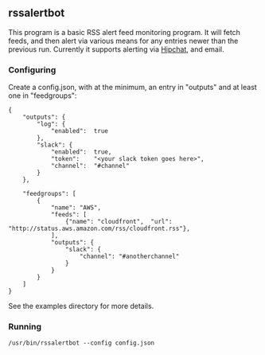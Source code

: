 ## rssalertbot

This program is a basic RSS alert feed monitoring program.  It will fetch feeds, and then alert 
via various means for any entries newer than the previous run.  Currently it supports alerting via
[Hipchat](http://www.hipchat.com/), and email.

### Configuring

Create a config.json, with at the minimum, an entry in "outputs" and at least one in "feedgroups":

```
{
    "outputs": {
        "log": {
            "enabled":  true
        },
        "slack": {
            "enabled":  true,
            "token":    "<your slack token goes here>",
            "channel":  "#channel"
        }
    },
        
    "feedgroups": [
        {
            "name": "AWS",
            "feeds": [
                {"name": "cloudfront",  "url": "http://status.aws.amazon.com/rss/cloudfront.rss"},
            ],
            "outputs": {
                "slack": {
                    "channel": "#anotherchannel"
                }
            }
        } 
    ]
}
```

See the examples directory for more details.

### Running

```
/usr/bin/rssalertbot --config config.json
```



